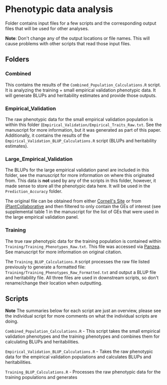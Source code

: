 # Phenotypic data analysis
Folder contains input files for a few scripts and the corresponding output files that will be used for other analyses.

**Note**: Don't change any of the output locations or file names. This will cause problems with other scripts that read those input files.


## Folders
### Combined
This contains the results of the `Combined_Population_Calculations.R` script. It is analyzing the training + small empirical validation phenotypic data. It will generate BLUPs and heritability estimates and provide those outputs.

### Empirical_Validation
The raw phenotypic data for the small empirical validation population is within this folder (`Empirical_Validation/Empirical_Traits_Raw.txt`. See the manuscript for more information, but it was generated as part of this paper.
Additionally, it contains the results of the `Empirical_Validation_BLUP_Calculations.R` script (BLUPs and heritability estimates).

### Large_Empirical\_Validation
The BLUPs for the large empirical validation panel are included in this folder, see the manuscript for more information on where this originated from. This data is **not** used by any of the scripts in this folder, however, it made sense to store all the phenotypic data here. It will be used in the `Prediction_Accuracy` folder.

The original file can be obtained from either 
[Cornell's Site](http://cbsusrv04.tc.cornell.edu/users/panzea/download.aspx?filegroupid=11 "Cornell's Site") 
or from 
[iPlantCollaborative](http://de.iplantcollaborative.org/dl/d/A1F3CF70-AE3A-4472-845F-AA8D6D7024EA/Peiffer2014Genetics_blupPhenos20150325.xlsx) and then filtered to only contain the GEs of interest (see supplemental table 1 in the manuscript for the list of GEs that were used in the large empirical validation panel.

### Training
The true raw phenotypic data for the training population is contained within `Training/Training_Phenotypes_Raw.txt`. This file was accessed via [Panzea](http://de.iplantcollaborative.org/dl/d/A8E0DB17-879D-486B-8975-5D5FD0986656/traitMatrix_maize282NAM_v15-130212.txt). See manuscript for more information on original citation.

The `Training_BLUP_Calculations.R` script processes the raw file listed previously to generate a formatted file: `Training/Training_Phenotypes_Raw_Formatted.txt` and output a BLUP file and heritability file. All three files are used in downstream scripts, so don't rename/change their location when outputting.

## Scripts
**Note** The summaries below for each script are just an overview, please see the individual script for more comments on what the individual scripts are doing.

`Combined_Population_Calculations.R` - This script takes the small empirical validation phenotypes and the training phenotypes and combines them for calculating BLUPs and heritabilities.

`Empirical_Validation_BLUP_Calculations.R` - Takes the raw phenotypic data for the empirical validation populations and calculates BLUPs and heritabilities.

`Training_BLUP_Calculations.R` - Processes the raw phenotypic data for the training populations and generates 

